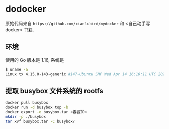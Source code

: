 # dodocker

原始代码来自 `https://github.com/xianlubird/mydocker` 和 <自己动手写docker> 书籍.

## 环境

使用的 Go 版本是 1.16, 系统是

```bash
$ uname -a
Linux tx 4.15.0-143-generic #147-Ubuntu SMP Wed Apr 14 16:10:11 UTC 2021 x86_64 x86_64 x86_64 GNU/Linux
```

## 提取 busybox 文件系统的 rootfs

```bash
docker pull busybox
docker run -d busybox top -b
docker export -o busybox.tar <容器ID>
mkdir -p ./busybox
tar xvf busybox.tar -C busybox/
```
